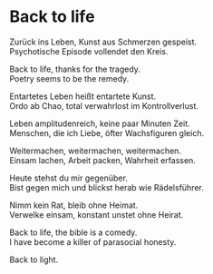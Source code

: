 # Back to life

Zurück ins Leben, Kunst aus Schmerzen gespeist. <br>
Psychotische Episode vollendet den Kreis.

Back to life, thanks for the tragedy. <br>
Poetry seems to be the remedy.

Entartetes Leben heißt entartete Kunst. <br>
Ordo ab Chao, total verwahrlost im Kontrollverlust.

Leben amplitudenreich, keine paar Minuten Zeit. <br>
Menschen, die ich Liebe, öfter Wachsfiguren gleich.

Weitermachen, weitermachen, weitermachen. <br>
Einsam lachen, Arbeit packen, Wahrheit erfassen.

Heute stehst du mir gegenüber. <br>
Bist gegen mich und blickst herab wie Rädelsführer.

Nimm kein Rat, bleib ohne Heimat. <br>
Verwelke einsam, konstant unstet ohne Heirat.

Back to life, the bible is a comedy. <br>
I have become a killer of parasocial honesty.

Back to light.
